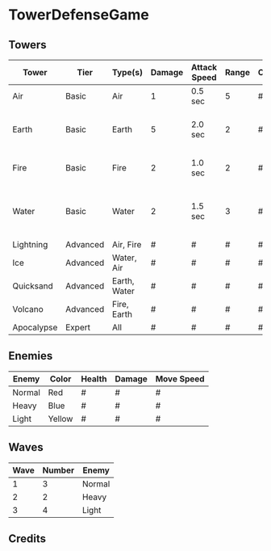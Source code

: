 # TowerDefenseGame

## Towers
Tower       | Tier     | Type(s)      | Damage | Attack Speed | Range | Cost | Notes
----------- | -------- | ------------ | ------ | ------------ | ----- | ---- | -----
Air         | Basic    | Air          |  1     |  0.5 sec     | 5     | #    | 
Earth       | Basic    | Earth        |  5     |  2.0 sec     | 2     | #    | Hits all enemies within range
Fire        | Basic    | Fire         |  2     |  1.0 sec     | 2     | #    | Deals 1 dps for 2 sec
Water       | Basic    | Water        |  2     |  1.5 sec     | 3     | #    | Slows enemies by %25 for 2 sec
Lightning   | Advanced | Air, Fire    |  #     |  #           | #     | #    | 
Ice         | Advanced | Water, Air   |  #     |  #           | #     | #    | 
Quicksand   | Advanced | Earth, Water |  #     |  #           | #     | #    | 
Volcano     | Advanced | Fire, Earth  |  #     |  #           | #     | #    | 
Apocalypse  | Expert   | All          |  #     |  #           | #     | #    | 

## Enemies
Enemy  | Color  | Health | Damage | Move Speed 
-------| ------ | ------ | ------ | ----------
Normal | Red    | #      |  #     |  #
Heavy  | Blue   | #      |  #     |  #
Light  | Yellow | #      |  #     |  #

## Waves
Wave | Number | Enemy
---- | ------ | ------
1    | 3      | Normal
2    | 2      | Heavy
3    | 4      | Light

## Credits
